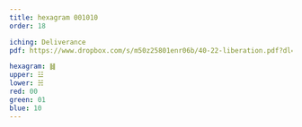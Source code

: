 ```yaml
---
title: hexagram 001010
order: 18

iching: Deliverance
pdf: https://www.dropbox.com/s/m50z25801enr06b/40-22-liberation.pdf?dl=0

hexagram: ䷧
upper: ☳
lower: ☵
red: 00
green: 01
blue: 10
---
```

